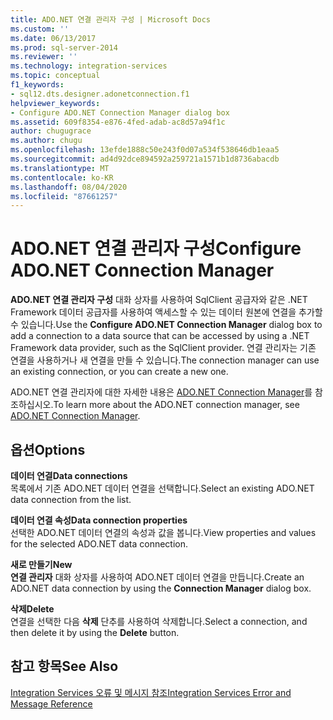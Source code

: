 ```yaml
---
title: ADO.NET 연결 관리자 구성 | Microsoft Docs
ms.custom: ''
ms.date: 06/13/2017
ms.prod: sql-server-2014
ms.reviewer: ''
ms.technology: integration-services
ms.topic: conceptual
f1_keywords:
- sql12.dts.designer.adonetconnection.f1
helpviewer_keywords:
- Configure ADO.NET Connection Manager dialog box
ms.assetid: 609f8354-e876-4fed-adab-ac8d57a94f1c
author: chugugrace
ms.author: chugu
ms.openlocfilehash: 13efde1888c50e243f0d07a534f538646db1eaa5
ms.sourcegitcommit: ad4d92dce894592a259721a1571b1d8736abacdb
ms.translationtype: MT
ms.contentlocale: ko-KR
ms.lasthandoff: 08/04/2020
ms.locfileid: "87661257"
---
```

# <a name="configure-adonet-connection-manager"></a><span data-ttu-id="b11d7-102">ADO.NET 연결 관리자 구성</span><span class="sxs-lookup"><span data-stu-id="b11d7-102">Configure ADO.NET Connection Manager</span></span>
  <span data-ttu-id="b11d7-103">**ADO.NET 연결 관리자 구성** 대화 상자를 사용하여 SqlClient 공급자와 같은 .NET Framework 데이터 공급자를 사용하여 액세스할 수 있는 데이터 원본에 연결을 추가할 수 있습니다.</span><span class="sxs-lookup"><span data-stu-id="b11d7-103">Use the **Configure ADO.NET Connection Manager** dialog box to add a connection to a data source that can be accessed by using a .NET Framework data provider, such as the SqlClient provider.</span></span> <span data-ttu-id="b11d7-104">연결 관리자는 기존 연결을 사용하거나 새 연결을 만들 수 있습니다.</span><span class="sxs-lookup"><span data-stu-id="b11d7-104">The connection manager can use an existing connection, or you can create a new one.</span></span>  
  
 <span data-ttu-id="b11d7-105">ADO.NET 연결 관리자에 대한 자세한 내용은 [ADO.NET Connection Manager](connection-manager/ado-net-connection-manager.md)를 참조하십시오.</span><span class="sxs-lookup"><span data-stu-id="b11d7-105">To learn more about the ADO.NET connection manager, see [ADO.NET Connection Manager](connection-manager/ado-net-connection-manager.md).</span></span>  
  
## <a name="options"></a><span data-ttu-id="b11d7-106">옵션</span><span class="sxs-lookup"><span data-stu-id="b11d7-106">Options</span></span>  
 <span data-ttu-id="b11d7-107">**데이터 연결**</span><span class="sxs-lookup"><span data-stu-id="b11d7-107">**Data connections**</span></span>  
 <span data-ttu-id="b11d7-108">목록에서 기존 ADO.NET 데이터 연결을 선택합니다.</span><span class="sxs-lookup"><span data-stu-id="b11d7-108">Select an existing ADO.NET data connection from the list.</span></span>  
  
 <span data-ttu-id="b11d7-109">**데이터 연결 속성**</span><span class="sxs-lookup"><span data-stu-id="b11d7-109">**Data connection properties**</span></span>  
 <span data-ttu-id="b11d7-110">선택한 ADO.NET 데이터 연결의 속성과 값을 봅니다.</span><span class="sxs-lookup"><span data-stu-id="b11d7-110">View properties and values for the selected ADO.NET data connection.</span></span>  
  
 <span data-ttu-id="b11d7-111">**새로 만들기**</span><span class="sxs-lookup"><span data-stu-id="b11d7-111">**New**</span></span>  
 <span data-ttu-id="b11d7-112">**연결 관리자** 대화 상자를 사용하여 ADO.NET 데이터 연결을 만듭니다.</span><span class="sxs-lookup"><span data-stu-id="b11d7-112">Create an ADO.NET data connection by using the **Connection Manager** dialog box.</span></span>  
  
 <span data-ttu-id="b11d7-113">**삭제**</span><span class="sxs-lookup"><span data-stu-id="b11d7-113">**Delete**</span></span>  
 <span data-ttu-id="b11d7-114">연결을 선택한 다음 **삭제** 단추를 사용하여 삭제합니다.</span><span class="sxs-lookup"><span data-stu-id="b11d7-114">Select a connection, and then delete it by using the **Delete** button.</span></span>  
  
## <a name="see-also"></a><span data-ttu-id="b11d7-115">참고 항목</span><span class="sxs-lookup"><span data-stu-id="b11d7-115">See Also</span></span>  
 [<span data-ttu-id="b11d7-116">Integration Services 오류 및 메시지 참조</span><span class="sxs-lookup"><span data-stu-id="b11d7-116">Integration Services Error and Message Reference</span></span>](../../2014/integration-services/integration-services-error-and-message-reference.md)  
  
  
